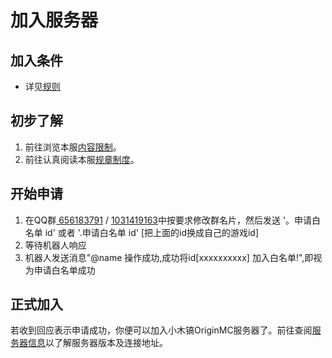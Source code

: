 # 加入服务器

## **加入条件**

* 详见[规则](https://book.sdcraft.fun/rule)

## 初步了解 <a id="chu-bu-le-jie"></a>

1. 前往浏览本服[内容限制](https://wiki.originmc.xyz/ji-ben/fu-wu-qi-xin-xi/nei-rong-xian-zhi)。
2. 前往认真阅读本服[规章制度](https://wiki.originmc.xyz/ji-ben/fu-wu-qi-xin-xi/gui-zhang-zhi-du)。

## 开始申请 <a id="kai-shi-shen-qing"></a>

1. 在QQ群[ 656183791](https://jq.qq.com/?_wv=1027&k=3aKLVfAq) / [1031419163](https://jq.qq.com/?_wv=1027&k=x539iCsR)中按要求修改群名片，然后发送    '。申请白名单 id'  或者 '.申请白名单 id'  \[把上面的id换成自己的游戏id\]
2. 等待机器人响应
3. 机器人发送消息"@name 操作成功,成功将id\[xxxxxxxxxx\] 加入白名单!",即视为申请白名单成功

## 正式加入 <a id="zheng-shi-jia-ru"></a>

若收到回应表示申请成功，你便可以加入小木镐OriginMC服务器了。前往查阅[服务器信息](https://wiki.originmc.xyz/ji-ben/fu-wu-qi-xin-xi)以了解服务器版本及连接地址。

